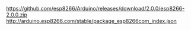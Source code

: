 https://github.com/esp8266/Arduino/releases/download/2.0.0/esp8266-2.0.0.zip
http://arduino.esp8266.com/stable/package_esp8266com_index.json
